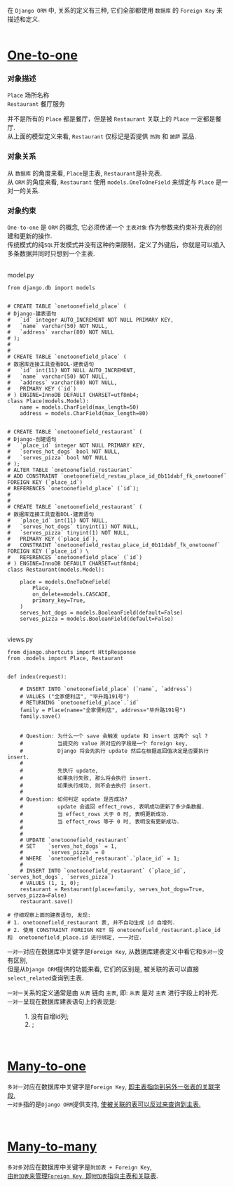 在 `Django ORM` 中, 关系的定义有三种, 它们全部都使用 `数据库` 的 `Foreign Key` 来描述和定义.  
&nbsp;    
# [One-to-one](https://docs.djangoproject.com/en/3.2/topics/db/examples/one_to_one/) 

### 对象描述
`Place` 场所名称  
`Restaurant` 餐厅服务  

并不是所有的 `Place` 都是餐厅，但是被 `Restaurant` 关联上的 `Place` 一定都是餐厅.  
从上面的模型定义来看, `Restaurant` 仅标记是否提供 `热狗` 和 `披萨` 菜品.  

### 对象关系
从 `数据库` 的角度来看, `Place`是主表, `Restaurant`是补充表.  
从 `ORM` 的角度来看, `Restaurant` 使用 `models.OneToOneField` 来绑定与 `Place` 是一对一的关系.  

### 对象约束
`One-to-one` 是 `ORM` 的概念, 它必须传递一个 `主表对象` 作为参数来约束补充表的创建和更新的操作.  
传统模式的纯`SQL`开发模式并没有这种约束限制，定义了外键后，你就是可以插入多条数据并同时只想到一个主表.  


&nbsp;  
model.py
```python3
from django.db import models


# CREATE TABLE `onetoonefield_place` (                                                              # Django-建表语句
#   `id` integer AUTO_INCREMENT NOT NULL PRIMARY KEY,
#   `name` varchar(50) NOT NULL,
#   `address` varchar(80) NOT NULL
# );
#
#
# CREATE TABLE `onetoonefield_place` (                                                   # 数据库连接工具查看DDL-建表语句
#   `id` int(11) NOT NULL AUTO_INCREMENT,
#   `name` varchar(50) NOT NULL,
#   `address` varchar(80) NOT NULL,
#   PRIMARY KEY (`id`)
# ) ENGINE=InnoDB DEFAULT CHARSET=utf8mb4;
class Place(models.Model):
    name = models.CharField(max_length=50)
    address = models.CharField(max_length=80)


# CREATE TABLE `onetoonefield_restaurant` (                                                         # Django-创建语句
#   `place_id` integer NOT NULL PRIMARY KEY,
#   `serves_hot_dogs` bool NOT NULL,
#   `serves_pizza` bool NOT NULL
# );
# ALTER TABLE `onetoonefield_restaurant`
# ADD CONSTRAINT `onetoonefield_restau_place_id_0b11dabf_fk_onetoonef` FOREIGN KEY (`place_id`)
# REFERENCES `onetoonefield_place` (`id`);
#
#
# CREATE TABLE `onetoonefield_restaurant` (                                             # 数据库连接工具查看DDL-建表语句
#   `place_id` int(11) NOT NULL,
#   `serves_hot_dogs` tinyint(1) NOT NULL,
#   `serves_pizza` tinyint(1) NOT NULL,
#   PRIMARY KEY (`place_id`),
#   CONSTRAINT `onetoonefield_restau_place_id_0b11dabf_fk_onetoonef` FOREIGN KEY (`place_id`) \
#   REFERENCES `onetoonefield_place` (`id`)
# ) ENGINE=InnoDB DEFAULT CHARSET=utf8mb4;
class Restaurant(models.Model):

    place = models.OneToOneField(
        Place,
        on_delete=models.CASCADE,
        primary_key=True,
    )
    serves_hot_dogs = models.BooleanField(default=False)
    serves_pizza = models.BooleanField(default=False)
```

&nbsp;  
views.py
```python3
from django.shortcuts import HttpResponse
from .models import Place, Restaurant


def index(request):
    
    # INSERT INTO `onetoonefield_place` (`name`, `address`)
    # VALUES ("全家便利店", "毕升路191号")
    # RETURNING `onetoonefield_place`.`id`
    family = Place(name="全家便利店", address="毕升路191号")
    family.save()


    # Question: 为什么一个 save 会触发 update 和 insert 这两个 sql ?
    #           当提交的 value 所对应的字段是一个 foreign key,
    #           Django 将会先执行 update 然后在根据返回值决定是否要执行 insert.
    #
    #           先执行 update,
    #           如果执行失败, 那么将会执行 insert.
    #           如果执行成功, 则不会去执行 insert.
    #
    # Question: 如何判定 update 是否成功?
    #           update 会返回 effect_rows, 表明成功更新了多少条数据.
    #           当 effect_rows 大于 0 时, 表明更新成功.
    #           当 effect_rows 等于 0 时, 表明没有更新成功.
    #
    #
    # UPDATE `onetoonefield_restaurant`
    # SET    `serves_hot_dogs` = 1,
    #        `serves_pizza` = 0
    # WHERE  `onetoonefield_restaurant`.`place_id` = 1;
    #
    # INSERT INTO `onetoonefield_restaurant` (`place_id`, `serves_hot_dogs`, `serves_pizza`)
    # VALUES (1, 1, 0);
    restaurant = Restaurant(place=family, serves_hot_dogs=True, serves_pizza=False)
    restaurant.save()
```


    # 仔细观察上面的建表语句, 发现:
    # 1. onetoonefield_restaurant 表, 并不自动生成 id 自增列.
    # 2. 使用 CONSTRAINT FOREIGN KEY 将 onetoonefield_restaurant.place_id 和  onetoonefield_place.id 进行绑定, 一一对应.

`一对一`对应在数据库中关键字是`Foreign Key`, 从数据库建表定义中看它和`多对一`没有区别,   
但是从`Django ORM`提供的功能来看, 它们的区别是, 被关联的表可以直接`select_related`查询到主表.

`一对一`关系的定义通常是由 `从表` 链向 `主表`, 即: `从表` 是对 `主表` 进行字段上的补充.  
`一对一`呈现在数据库建表语句上的表现是:
    <div style="padding-left:40px">1. 没有自增id列;</div> 
    <div style="padding-left:40px">2. ;</div> 





&nbsp;  
# [Many-to-one](examples/relationship/manytoonefield/tests.py#L11)  
  `多对一`对应在数据库中关键字是`Foreign Key`, [即主表指向到另外一张表的关联字段.](examples/relationship/manytoonefield/models.py#L17)   
  `一对多`指的是`Django ORM`提供支持, [使被关联的表可以反过来查询到主表.](examples/relationship/manytoonefield/tests.py#L63)  
  
&nbsp;  
# [Many-to-many](examples/relationship/manytomanyfield/tests.py#L11)  
  `多对多`对应在数据库中关键字是`附加表 + Foreign Key`,    
  [由`附加表`来管理`Foreign Key`, 即`附加表`指向主表和关联表](examples/relationship/manytomanyfield/models.py#L33).  
  